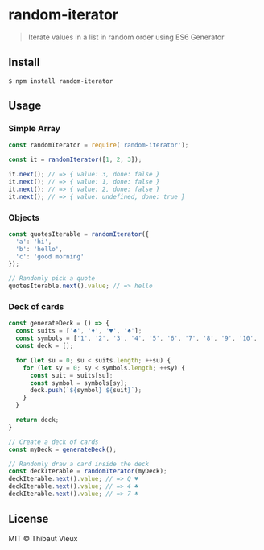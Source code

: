 # random-iterator
> Iterate values in a list in random order using ES6 Generator


## Install

```
$ npm install random-iterator
```


## Usage

### Simple Array
```js
const randomIterator = require('random-iterator');

const it = randomIterator([1, 2, 3]);

it.next(); // => { value: 3, done: false }
it.next(); // => { value: 1, done: false }
it.next(); // => { value: 2, done: false }
it.next(); // => { value: undefined, done: true }
```

### Objects
```js
const quotesIterable = randomIterator({
  'a': 'hi',
  'b': 'hello',
  'c': 'good morning'
});

// Randomly pick a quote
quotesIterable.next().value; // => hello
```

### Deck of cards
```js
const generateDeck = () => {
  const suits = ['♣', '♦', '♥', '♠'];
  const symbols = ['1', '2', '3', '4', '5', '6', '7', '8', '9', '10', 'J', 'Q', 'K'];
  const deck = [];

  for (let su = 0; su < suits.length; ++su) {
    for (let sy = 0; sy < symbols.length; ++sy) {
      const suit = suits[su];
      const symbol = symbols[sy];
      deck.push(`${symbol} ${suit}`);
    }
  }

  return deck;
}

// Create a deck of cards
const myDeck = generateDeck();

// Randomly draw a card inside the deck
const deckIterable = randomIterator(myDeck);
deckIterable.next().value; // => Q ♥
deckIterable.next().value; // => 4 ♣
deckIterable.next().value; // => 7 ♣
```


## License

MIT © Thibaut Vieux
